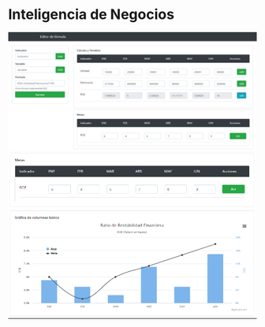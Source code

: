 # Inteligencia de Negocios
![alt text](https://github.com/MichaellAlavedraMunayco/roe/blob/master/screenshots/screenshot1.png)
![alt text](https://github.com/MichaellAlavedraMunayco/roe/blob/master/screenshots/screenshot2.png)
